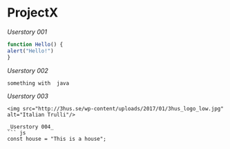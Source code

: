 # ProjectX

_Userstory 001_
``` js
function Hello() {
alert("Hello!")
}
```
_Userstory 002_
``` java
something with  java
```

_Userstory 003_
```
<img src="http://3hus.se/wp-content/uploads/2017/01/3hus_logo_low.jpg" alt="Italian Trulli"/>

_Userstory 004_
``` js
const house = "This is a house";

```
